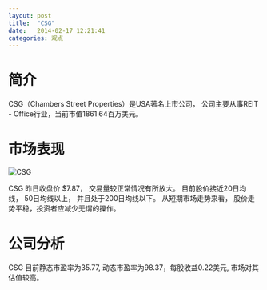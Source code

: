 ```yaml
---
layout: post
title:  "CSG"
date:   2014-02-17 12:21:41
categories: 观点
---
```


# 简介
CSG（Chambers Street Properties）是USA著名上市公司，
公司主要从事REIT - Office行业，当前市值1861.64百万美元。

# 市场表现

![CSG](http://finviz.com/chart.ashx?t=CSG&ty=c&ta=1&p=d&s=l)

CSG 昨日收盘价 $7.87，
交易量较正常情况有所放大。
目前股价接近20日均线，
50日均线以上，
并且处于200日均线以下。
从短期市场走势来看，
股价走势平稳，投资者应减少无谓的操作。

# 公司分析
CSG 目前静态市盈率为35.77, 动态市盈率为98.37，每股收益0.22美元,
市场对其估值较高。

